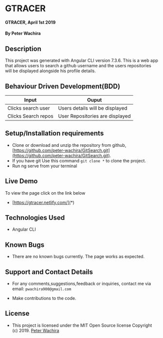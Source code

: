 
# GTRACER
#### GTRACER, April 1st 2019
#### By **Peter Wachira**

## Description

This project was generated with Angular CLI version 7.3.6. This is a web app that allows users to search a github username and the users repositories will be displayed alongside his profile details.

## Behaviour Driven Development(BDD)


| Input                        | Ouput                                                                                            |
|--------------------------    |----------------------------------------------------------------------------------------------    |
| Clicks search user    | Users details will be displayed                  |
| Clicks Search repos         | User Repositories are displayed             |


## Setup/Installation requirements


- Clone  or download and unzip the repository from github, [https://github.com/peter-wachira/GitSearch.git](https://github.com/peter-wachira/GitSearch.git).
- If you have git Use this command `git clone *` to clone the project.
- Run ng serve from your terminal

## Live Demo
To view the page click on the link below
* [https://gtracer.netlify.com/](*)




## Technologies Used
- Angular CLI

## Known Bugs
- There are no known bugs currently. The page works as expected.

## Support and Contact Details
- For any comments,suggestions,feedback or inquiries, contact me via email: `pwachira900@gmail.com`


- Make contributions to the code.

## License
- This project is licensed under the MIT Open Source license Copyright (c) 2019. [Peter Wachira](https://github.com/peter-wachira)
